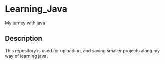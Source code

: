 # Learning_Java
My jurney with java 

## Description
This repository is used for uploading, and saving smaller projects along my way of learning java.
